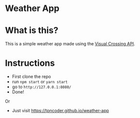 # Weather App

# What is this?
This is a simple weather app made using the [Visual Crossing API](https://www.visualcrossing.com).

# Instructions
+ First clone the repo
+ run ```npm start``` or ```yarn start```
+ go to ```http://127.0.0.1:8080/```
+ Done!

Or
+ Just visit https://tpncoder.github.io/weather-app
